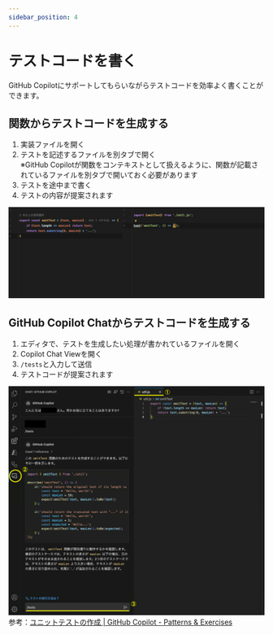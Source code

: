 ```yaml
---
sidebar_position: 4
---
```


# テストコードを書く

GitHub Copilotにサポートしてもらいながらテストコードを効率よく書くことができます。

## 関数からテストコードを生成する

1. 実装ファイルを開く
2. テストを記述するファイルを別タブで開く  
   ※GitHub Copilotが関数をコンテキストとして扱えるように、関数が記載されているファイルを別タブで開いておく必要があります
3. テストを途中まで書く
4. テストの内容が提案されます

![unitTest.gif](images/unitTest.gif)

## GitHub Copilot Chatからテストコードを生成する

1. エディタで、テストを生成したい処理が書かれているファイルを開く
2. Copilot Chat Viewを開く
3. `/tests`と入力して送信
4. テストコードが提案されます

![スクリーンショット 2023-12-04 17.09.23.png](images/スクリーンショット_2023-12-04_17.09.23.png)<br/>
参考：[ユニットテストの作成 | GitHub Copilot - Patterns & Exercises](https://ai-native-development.gitbook.io/docs/v/ja/testing/creating-unit-tests)
